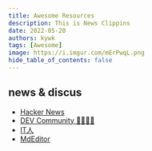```yaml
---
title: Awesome Resources
description: This is News Clippins
date: 2022-05-20
authors: kywk
tags: [Awesome]
image: https://i.imgur.com/mErPwqL.png
hide_table_of_contents: false
---
```


<!--truncate-->

## news & discus ##

-   [Hacker News](https://news.ycombinator.com/)
-   [DEV Community 👩‍💻👨‍💻](https://dev.to/)
-   [IT人](https://iter01.com/)
-   [MdEditor](https://www.gushiciku.cn/pl/)
